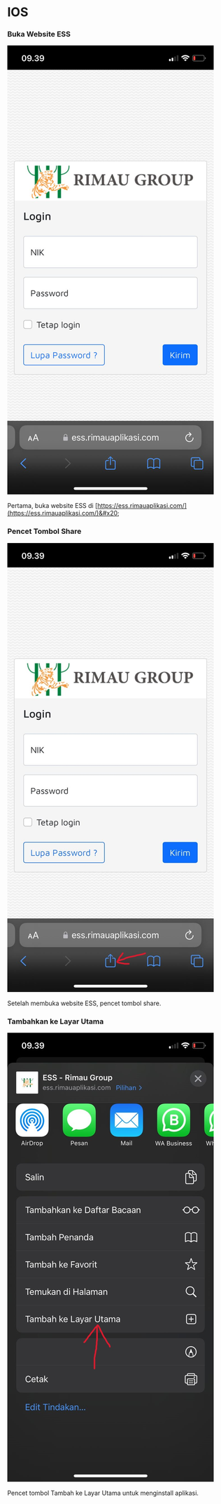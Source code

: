# IOS

### Buka Website ESS

<img src=".gitbook/assets/WhatsApp Image 2022-05-17 at 9.41.25 AM.jpeg" alt="" data-size="original">

Pertama, buka website ESS di [https://ess.rimauaplikasi.com/](https://ess.rimauaplikasi.com/)&#x20;



### Pencet Tombol Share

![](<.gitbook/assets/Install IOS 1 (1).jpeg>)

Setelah membuka website ESS, pencet tombol share.



### Tambahkan ke Layar Utama

![](<.gitbook/assets/Install IOS 2.jpeg>)

Pencet tombol Tambah ke Layar Utama untuk menginstall aplikasi.
